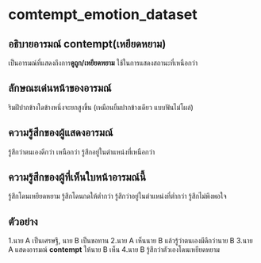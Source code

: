 # comtempt_emotion_dataset

## อธิบายอารมณ์ contempt(เหยียดหยาม)
เป็นอารมณ์ที่แสดงถึงการ**ดูถูก/เหยียดหยาม**
ใช้ในการแสดงสถานะที่เหนือกว่า

## ลักษณะเด่นหน้าของอารมณ์
ริมฝีปากข้างใดข้างหนึ่งจะยกสูงขึ้น (เหมือนยิ้มปากข้างเดียว แบบฟันไม่โผล่)

## ความรู้สึกของผู้แสดงอารมณ์
รู้สึกว่าตนเองดีกว่า เหนือกว่า
รู้สึกอยู่ในตำแหน่งที่เหนือกว่า

## ความรู้สึกของผู้ที่เห็นใบหน้าอารมณ์นี้
รู้สึกโดนเหยียดหยาม
รู้สึกโดนกดให้ต่ำกว่า
รู้สึกว่าอยู่ในตำแหน่งที่ต่ำกว่า
รู้สึกไม่พึงพอใจ

## ตัวอย่าง
1.นาย A เป็นเศรษฐี, นาย B เป็นขอทาน
2.นาย A เห็นนาย B แล้วรู้ว่าตนเองมีดีกว่านาย B
3.นาย A แสดงอารมณ์ **contempt** ให้นาย B เห็น
4.นาย B รู้สึกว่าตัวเองโดนเหยียดหยาม
